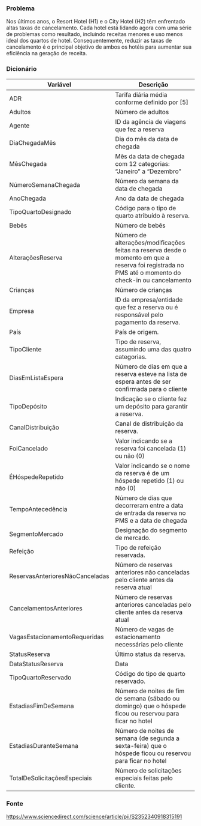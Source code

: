 ### Problema

Nos últimos anos, o Resort Hotel (H1) e o City Hotel (H2) têm enfrentado altas taxas de cancelamento. Cada hotel está lidando agora com uma série de problemas como resultado, incluindo receitas menores e uso menos ideal dos quartos de hotel. Consequentemente, reduzir as taxas de cancelamento é o principal objetivo de ambos os hotéis para aumentar sua eficiência na geração de receita.

### Dicionário

| Variável                                | Descrição                                                                                          |
|-----------------------------------------|----------------------------------------------------------------------------------------------------|
| ADR                                     | Tarifa diária média conforme definido por [5]                                                      |
| Adultos                                 | Número de adultos                                                                                  |
| Agente                                  | ID da agência de viagens que fez a reserva                                                         |
| DiaChegadaMês                           | Dia do mês da data de chegada                                                                     |
| MêsChegada                              | Mês da data de chegada com 12 categorias: “Janeiro” a “Dezembro”                                   |
| NúmeroSemanaChegada                     | Número da semana da data de chegada                                                               |
| AnoChegada                              | Ano da data de chegada                                                                             |
| TipoQuartoDesignado                     | Código para o tipo de quarto atribuído à reserva.                                                 |
| Bebês                                   | Número de bebês                                                                                   |
| AlteraçõesReserva                       | Número de alterações/modificações feitas na reserva desde o momento em que a reserva foi registrada no PMS até o momento do check-in ou cancelamento  |
| Crianças                                | Número de crianças                                                                                 |
| Empresa                                 | ID da empresa/entidade que fez a reserva ou é responsável pelo pagamento da reserva.                |
| País                                    | País de origem.                                                                                   |
| TipoCliente                             | Tipo de reserva, assumindo uma das quatro categorias.                                               |
| DiasEmListaEspera                       | Número de dias em que a reserva esteve na lista de espera antes de ser confirmada para o cliente   |
| TipoDepósito                            | Indicação se o cliente fez um depósito para garantir a reserva.                                     |
| CanalDistribuição                       | Canal de distribuição da reserva.                                                                  |
| FoiCancelado                            | Valor indicando se a reserva foi cancelada (1) ou não (0)                                          |
| ÉHóspedeRepetido                        | Valor indicando se o nome da reserva é de um hóspede repetido (1) ou não (0)                       |
| TempoAntecedência                       | Número de dias que decorreram entre a data de entrada da reserva no PMS e a data de chegada        |
| SegmentoMercado                         | Designação do segmento de mercado.                                                                 |
| Refeição                                | Tipo de refeição reservada.                                                                        |
| ReservasAnterioresNãoCanceladas         | Número de reservas anteriores não canceladas pelo cliente antes da reserva atual                    |
| CancelamentosAnteriores                 | Número de reservas anteriores canceladas pelo cliente antes da reserva atual                        |
| VagasEstacionamentoRequeridas           | Número de vagas de estacionamento necessárias pelo cliente                                          |
| StatusReserva                           | Último status da reserva.                                                                         |
| DataStatusReserva                       | Data      | Data em que o último status foi definido.                                                          |
| TipoQuartoReservado                     | Código do tipo de quarto reservado.                                                                |
| EstadiasFimDeSemana                     | Número de noites de fim de semana (sábado ou domingo) que o hóspede ficou ou reservou para ficar no hotel |
| EstadiasDuranteSemana                   | Número de noites de semana (de segunda a sexta-feira) que o hóspede ficou ou reservou para ficar no hotel |
| TotalDeSolicitaçõesEspeciais            | Número de solicitações especiais feitas pelo cliente.                                              |


### Fonte

https://www.sciencedirect.com/science/article/pii/S2352340918315191